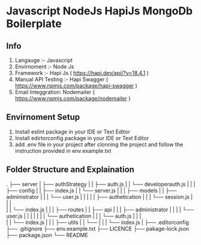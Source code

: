 # Javascript NodeJs HapiJs MongoDb Boilerplate

## Info

1. Langauge :- Javascript
2. Envirnoment :- Node Js
3. Framework :- Hapi Js ( https://hapi.dev/api/?v=18.4.1 )
4. Manual API Testing :- Hapi Swagger ( https://www.npmjs.com/package/hapi-swagger )
5. Email Integgration: Nodemailer ( https://www.npmjs.com/package/nodemailer )

## Envirnoment Setup

1. Install eslint package in your IDE or Text Editor
2. Install edirtorconfig package in your IDE or Text Editor
3. add .env file in your project after clonning the project and follow the instruction provided in env.example.txt

## Folder Structure and Explaination

.
├── server
|   ├── authStrategy
|   |   ├── auth.js
|   |   └── developerauth.js
|   |
|   ├── config
|   |   ├── index.js
|   |   └── server.js
|   |
|   ├── models
|   |   ├── administrator
|   |   |   └── user.js
|   |   | 
|   |   ├── authetication
|   |   |   └── session.js
|   |   |   
|   |   └── index.js
|   |
|   ├── routes
|   |   ├── api
|   |   |   ├── administrator
|   |   |   |   └── user.js
|   |   |   |
|   |   |   └── authetication
|   |   |       └── auth.js
|   |   |   
|   |   └── index.js
|   |
|   ├── utils
|   |   └──
|   |
|   └── index.js
|
├── .editorconfig
├── .gitignore
├── env.example.txt
├── LICENCE
├── pakage-lock.json
├── package.json
└── README
